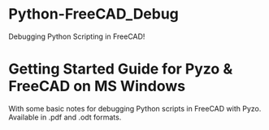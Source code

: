 # Python-FreeCAD_Debug
Debugging Python Scripting in FreeCAD!
# Getting Started Guide for Pyzo & FreeCAD on MS Windows
With some basic notes for debugging Python scripts in FreeCAD with Pyzo.  
Available in .pdf and .odt formats.
